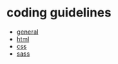 # coding guidelines

+ [general](general.md)
+ [html](html/html.md)
+ [css](css/css.md)
+ [sass](sass/sass.md)